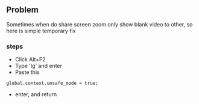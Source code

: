 ## Problem

Sometimes when do share screen zoom only show blank video to other, so here is simple temporary fix

### steps

- Click Alt+F2
- Type 'lg' and enter
- Paste this

```
global.context.unsafe_mode = true;
```

- enter, and return
